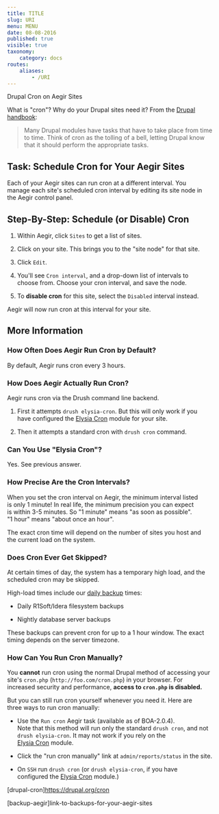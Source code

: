 ```yaml
---
title: TITLE
slug: URI
menu: MENU
date: 08-08-2016
published: true
visible: true
taxonomy:
    category: docs
routes:
    aliases:
        - /URI
---
```

Drupal Cron on Aegir Sites

What is "cron"? Why do your Drupal sites need it? From the [Drupal
handbook](drupal-cron):

> Many Drupal modules have tasks that have to take place from time\
> to time. Think of cron as the tolling of a bell, letting Drupal know\
> that it should perform the appropriate tasks.

Task: Schedule Cron for Your Aegir Sites
----------------------------------------

Each of your Aegir sites can run cron at a different interval. You\
manage each site's scheduled cron interval by editing its site node in\
the Aegir control panel.

Step-By-Step: Schedule (or Disable) Cron
----------------------------------------

1.  Within Aegir, click `Sites` to get a list of sites.

1.  Click on your site. This brings you to the "site node" for
    that site.

1.  Click `Edit`.

1.  You'll see `Cron interval`, and a drop-down list of intervals to\
    choose from. Choose your cron interval, and save the node.

1.  To **disable cron** for this site, select the `Disabled`
    interval instead.

Aegir will now run cron at this interval for your site.

More Information
----------------

### How Often Does Aegir Run Cron by Default?

By default, Aegir runs cron every 3 hours.

### How Does Aegir Actually Run Cron?

Aegir runs cron via the Drush command line backend.

1.  First it attempts `drush elysia-cron`. But this will only work if
    you\
    have configured the [Elysia
    Cron](http://drupal.org/project/elysia_cron) module for your site.

1.  Then it attempts a standard cron with `drush cron` command.

### Can You Use "Elysia Cron"?

Yes. See previous answer.

### How Precise Are the Cron Intervals?

When you set the cron interval on Aegir, the minimum interval listed\
is only 1 minute! In real life, the minimum precision you can expect\
is within 3-5 minutes. So "1 minute" means "as soon as possible".\
"1 hour" means "about once an hour".

The exact cron time will depend on the number of sites you host and\
the current load on the system.

### Does Cron Ever Get Skipped?

At certain times of day, the system has a temporary high load, and the\
scheduled cron may be skipped.

High-load times include our [daily backup](backup-aegir) times:

-   Daily R1Soft/Idera filesystem backups

-   Nightly database server backups

These backups can prevent cron for up to a 1 hour window. The exact\
timing depends on the server timezone.

### How Can You Run Cron Manually?

You **cannot** run cron using the normal Drupal method of accessing
your\
site's `cron.php` (`http://foo.com/cron.php`) in your browser. For\
increased security and performance, **access to `cron.php` is
disabled.**

But you can still run cron yourself whenever you need it. Here are\
three ways to run cron manually:

-   Use the `Run cron` Aegir task (available as of BOA-2.0.4).\
    Note that this method will run only the standard `drush cron`, and
    not\
    `drush elysia-cron`. It may not work if you rely on the\
    [Elysia Cron](http://drupal.org/project/elysia_cron) module.

-   Click the "run cron manually" link at `admin/reports/status` in
    the site.

-   On `SSH` run `drush cron` (or `drush elysia-cron`, if you have\
    configured the [Elysia
    Cron](http://drupal.org/project/elysia_cron) module.)

\[drupal-cron\]https://drupal.org/cron

\[backup-aegir\]link-to-backups-for-your-aegir-sites
